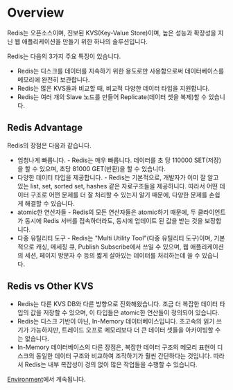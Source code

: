 Overview
=================

Redis는 오픈소스이며, 진보된 KVS(Key-Value Store)이며, 높은 성능과 확장성을 지닌 웹 애플리케이션을 만들기 위한 하나의 솔루션입니다.

Redis는 다음의 3가지 주요 특징이 있습니다.

* Redis는 디스크를 데이터를 지속하기 위한 용도로만 사용함으로써 데이터베이스를 메모리에 완전히 보관합니다.
* Redis는 많은 KVS들과 비교할 때, 비교적 다양한 데이터 타입을 지원합니다.
* Redis는 여러 개의 Slave 노드를 만들어 Replicate(데이터 셋을 복제)할 수 있습니다.


## Redis Advantage

Redis의 장점은 다음과 같습니다.

* 엄청나게 빠릅니다. - Redis는 매우 빠릅니다. 데이터를 초 당 110000 SET(저장)을 할 수 있으며, 초당 81000 GET(반환)을 할 수 있습니다.
* 다양한 데이터 타입을 제공합니다. - Redis는 기본적으로, 개발자가 이미 잘 알고 있는 list, set, sorted set, hashes 같은 자료구조들을 제공하니다. 따라서 어떤 데이터 구조로 어떤 문제를 더 잘 처리할 수 있는지 알기 때문에, 다양한 문제를 손쉽게 해결할 수 있습니다.
* atomic한 연산자들 - Redis의 모든 연산자들은 atomic하기 때문에, 두 클라이언트가 동시에 Redis 서버를 접속하더라도, 동시에 업데이트 된 값을 받는 것을 보장합니다. 
* 다중 유틸리티 도구 - Redis는 "Multi Utility Tool"(다중 유틸리티 도구)이며, 기본적으로 캐싱, 메세징 큐, Publish Subscribe에서 쓰일 수 있으며, 웹 애플리케이션의 세션, 페이지 방문자 수 등의 짧게 살아있는 데이터를 처리하는데 쓸 수 있습니다.


## Redis vs Other KVS

* Redis는 다른 KVS DB와 다른 방향으로 진화해왔습니다. 조금 더 복잡한 데이터 타입의 값을 저장할 수 있으며, 이 타입들은 atomic한 연산들이 정의되어 있습니다.
* Redis는 디스크 기반이 아닌, In-Memory 데이터베이스입니다. 초고속의 읽기 쓰기가 가능하지만, 트레이드 오프로 메모리보다 더 큰 데이터 셋들을 아카이빙할 수는 없습니다.
* In-Memory 데이터베이스의 다른 장점은, 복잡한 데이터 구조의 메모리 표현이 디스크의 동일한 데이터 구조와 비교하여 조작하기가 훨씬 간단하다는 것입니다. 따라서 Redis는 내부 복잡성이 겅의 없이 많은 작업들을 수행할 수 있습니다.


[Environment](./ch03.md)에서 계속됩니다.